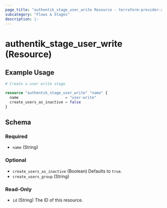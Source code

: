 ```yaml
---
page_title: "authentik_stage_user_write Resource - terraform-provider-authentik"
subcategory: "Flows & Stages"
description: |-
---
```


# authentik_stage_user_write (Resource)

## Example Usage

```terraform
# Create a user write stage

resource "authentik_stage_user_write" "name" {
  name                     = "user-write"
  create_users_as_inactive = false
}
```

<!-- schema generated by tfplugindocs -->
## Schema

### Required

- `name` (String)

### Optional

- `create_users_as_inactive` (Boolean) Defaults to `true`.
- `create_users_group` (String)

### Read-Only

- `id` (String) The ID of this resource.

